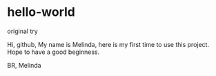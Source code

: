 # hello-world
original try

Hi, github,
  My name is Melinda, here is my first time to use this project.
  Hope to have a good beginness.
  
BR,
Melinda
